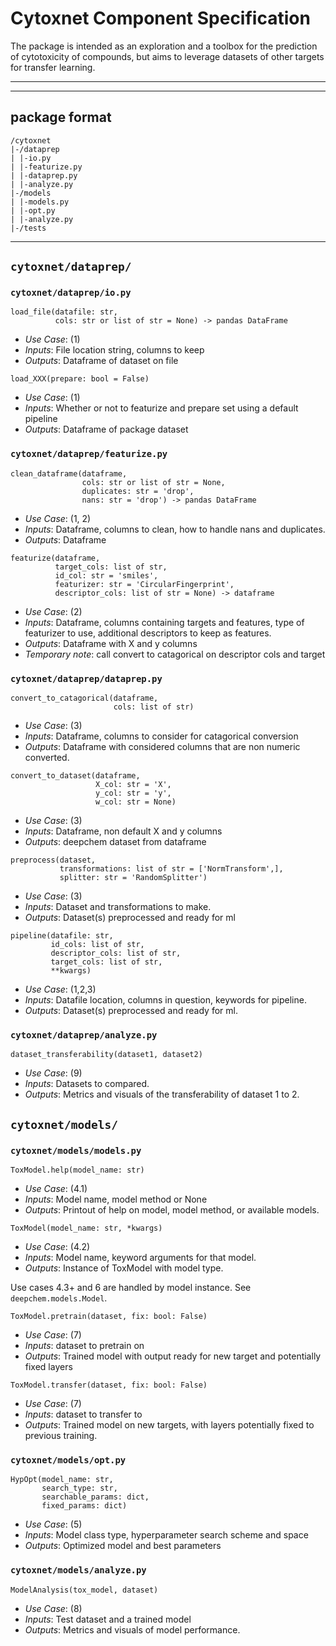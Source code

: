 # Cytoxnet Component Specification
The package is intended as an exploration and a toolbox for the prediction of
cytotoxicity of compounds, but aims to leverage datasets of other targets
for transfer learning.
***
***
## package format
```
/cytoxnet
|-/dataprep
| |-io.py
| |-featurize.py
| |-dataprep.py
| |-analyze.py
|-/models
| |-models.py
| |-opt.py
| |-analyze.py
|-/tests
```
***

## `cytoxnet/dataprep/`

### `cytoxnet/dataprep/io.py`

```
load_file(datafile: str,
          cols: str or list of str = None) -> pandas DataFrame
```
- _Use Case_: (1)
- _Inputs_: File location string, columns to keep
- _Outputs_: Dataframe of dataset on file

```
load_XXX(prepare: bool = False)
```
- _Use Case_: (1)
- _Inputs_: Whether or not to featurize and prepare set using a default
  pipeline
- _Outputs_: Dataframe of package dataset

### `cytoxnet/dataprep/featurize.py`

```
clean_dataframe(dataframe,
                cols: str or list of str = None,
                duplicates: str = 'drop',
                nans: str = 'drop') -> pandas DataFrame
```
- _Use Case_: (1, 2)
- _Inputs_: Dataframe, columns to clean, how to handle nans and duplicates.
- _Outputs_: Dataframe

```
featurize(dataframe,
          target_cols: list of str,
          id_col: str = 'smiles',
          featurizer: str = 'CircularFingerprint',
          descriptor_cols: list of str = None) -> dataframe
```
- _Use Case_: (2)
- _Inputs_: Dataframe, columns containing targets and features, type of
  featurizer to use, additional descriptors to keep as features.
- _Outputs_: Dataframe with X and y columns
- *Temporary note*: call convert to catagorical on descriptor cols and target

### `cytoxnet/dataprep/dataprep.py`

```
convert_to_catagorical(dataframe,
                       cols: list of str)
```
- _Use Case_: (3)
- _Inputs_: Dataframe, columns to consider for catagorical conversion
- _Outputs_: Dataframe with considered columns that are non numeric converted.

```
convert_to_dataset(dataframe,
                   X_col: str = 'X',
                   y_col: str = 'y',
                   w_col: str = None)
```
- _Use Case_: (3)
- _Inputs_: Dataframe, non default X and y columns
- _Outputs_: deepchem dataset from dataframe

```
preprocess(dataset,
           transformations: list of str = ['NormTransform',],
           splitter: str = 'RandomSplitter')
```
- _Use Case_: (3)
- _Inputs_: Dataset and transformations to make.
- _Outputs_: Dataset(s) preprocessed and ready for ml

```
pipeline(datafile: str,
         id_cols: list of str,
         descriptor_cols: list of str,
         target_cols: list of str,
         **kwargs)
```
- _Use Case_: (1,2,3)
- _Inputs_: Datafile location, columns in question, keywords for pipeline.
- _Outputs_: Dataset(s) preprocessed and ready for ml.

### `cytoxnet/dataprep/analyze.py`

```
dataset_transferability(dataset1, dataset2)
```
- _Use Case_: (9)
- _Inputs_: Datasets to compared.
- _Outputs_: Metrics and visuals of the transferability of dataset 1 to 2.

## `cytoxnet/models/`

### `cytoxnet/models/models.py`

```
ToxModel.help(model_name: str)
```
- _Use Case_: (4.1)
- _Inputs_: Model name, model method or None
- _Outputs_: Printout of help on model, model method, or available models.


```
ToxModel(model_name: str, *kwargs)
```
- _Use Case_: (4.2)
- _Inputs_: Model name, keyword arguments for that model.
- _Outputs_: Instance of ToxModel with model type.

Use cases 4.3+ and 6 are handled by model instance. See `deepchem.models.Model`.

```
ToxModel.pretrain(dataset, fix: bool: False)
```
- _Use Case_: (7)
- _Inputs_: dataset to pretrain on
- _Outputs_: Trained model with output ready for new target and potentially
  fixed layers
  
```
ToxModel.transfer(dataset, fix: bool: False)
```
- _Use Case_: (7)
- _Inputs_: dataset to transfer to
- _Outputs_: Trained model on new targets, with layers potentially fixed to
  previous training.
  
### `cytoxnet/models/opt.py`

```
HypOpt(model_name: str,
       search_type: str,
       searchable_params: dict,
       fixed_params: dict)
```
- _Use Case_: (5)
- _Inputs_: Model class type, hyperparameter search scheme and space
- _Outputs_: Optimized model and best parameters
  
### `cytoxnet/models/analyze.py`

```
ModelAnalysis(tox_model, dataset)
```
- _Use Case_: (8)
- _Inputs_: Test dataset and a trained model
- _Outputs_: Metrics and visuals of model performance.